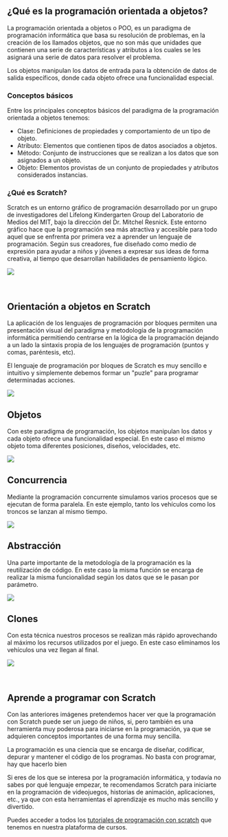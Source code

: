 ## ¿Qué es la programación orientada a objetos?

La programación orientada a objetos o POO, es un paradigma de programación informática que basa su resolución de problemas, en la creación de los llamados objetos, que no son más que unidades que contienen una serie de características y atributos a los cuales se les asignará una serie de datos para resolver el problema.

Los objetos manipulan los datos de entrada para la obtención de datos de salida específicos, donde cada objeto ofrece una funcionalidad especial.

### Conceptos básicos

Entre los principales conceptos básicos del paradigma de la programación orientada a objetos tenemos:

- Clase: Definiciones de propiedades y comportamiento de un tipo de objeto.
- Atributo: Elementos que contienen tipos de datos asociados a objetos.
- Método: Conjunto de instrucciones que se realizan a los datos que son asignados a un objeto.
- Objeto: Elementos provistas de un conjunto de propiedades y atributos considerados instancias.

### ¿Qué es Scratch?

Scratch es un entorno gráfico de programación desarrollado por un grupo de investigadores del Lifelong Kindergarten Group del Laboratorio de Medios del MIT, bajo la dirección del Dr. Mitchel Resnick. Este entorno gráfico hace que la programación sea más atractiva y accesible para todo aquel que se enfrenta por primera vez a aprender un lenguaje de programación. Según sus creadores, fue diseñado como medio de expresión para ayudar a niños y jóvenes a expresar sus ideas de forma creativa, al tiempo que desarrollan habilidades de pensamiento lógico.

![](img/1.jpg)



<br />



## Orientación a objetos en Scratch

La aplicación de los lenguajes de programación por bloques permiten una presentación visual del paradigma y metodología de la programación informática permitiendo centrarse en la lógica de la programación dejando a un lado la sintaxis propia de los lenguajes de programación (puntos y comas, paréntesis, etc).

El lenguaje de programación por bloques de Scratch es muy sencillo e intuitivo y simplemente debemos formar un "puzle" para programar determinadas acciones.

![](img/poo.jpg)

## Objetos

Con este paradigma de programación, los objetos manipulan los datos y cada objeto ofrece una funcionalidad especial. En este caso el mismo objeto toma diferentes posiciones, diseños, velocidades, etc.

![](img/poo-objetos.jpg)

## Concurrencia

Mediante la programación concurrente simulamos varios procesos que se ejecutan de forma paralela. En este ejemplo, tanto los vehículos como los troncos se lanzan al mismo tiempo.

![](img/poo-concurrencia.jpg)

## Abstracción

Una parte importante de la metodología de la programación es la reutilización de código. En este caso la misma función se encarga de realizar la misma funcionalidad según los datos que se le pasan por parámetro.

![](img/poo-abstraccion.jpg)

## Clones

Con esta técnica nuestros procesos se realizan más rápido aprovechando al máximo los recursos utilizados por el juego. En este caso eliminamos los vehículos una vez llegan al final.

![](img/poo-clones.jpg)



<br />



## Aprende a programar con Scratch

Con las anteriores imágenes pretendemos hacer ver que la programación con Scratch puede ser un juego de niños, si, pero también es una herramienta muy poderosa para iniciarse en la programación, ya que se adquieren conceptos importantes de una forma muy sencilla.

La programación es una ciencia que se encarga de diseñar, codificar, depurar y mantener el código de los programas. No basta con programar, hay que hacerlo bien

Si eres de los que se interesa por la programación informática, y todavía no sabes por qué lenguaje empezar, te recomendamos Scratch para iniciarte en la programación de videojuegos, historias de animación, aplicaciones, etc., ya que con esta herramientas el aprendizaje es mucho más sencillo y divertido.

Puedes acceder a todos los <a href="https://www.programoergosum.com/cursos-online/scratch" target="_blank">tutoriales de programación con scratch</a> que tenemos en nuestra plataforma de cursos. 
